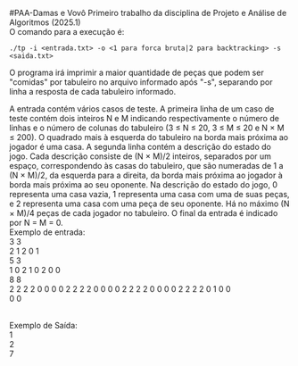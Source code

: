 #PAA-Damas e Vovô
Primeiro trabalho da disciplina de Projeto e Análise de Algoritmos (2025.1)</br>
O comando para a execução é: 

    ./tp -i <entrada.txt> -o <1 para forca bruta|2 para backtracking> -s <saida.txt>

O programa irá imprimir a maior quantidade de peças que podem ser "comidas" por tabuleiro no arquivo informado após "-s", separando por linha a resposta de cada tabuleiro informado.</br>

A entrada contém vários casos de teste. A primeira linha de um caso de teste contém dois inteiros N e M indicando respectivamente o número de linhas e o número de colunas do tabuleiro
(3 ≤ N ≤ 20, 3 ≤ M ≤ 20 e N × M ≤ 200). O quadrado mais à esquerda do tabuleiro na borda
mais próxima ao jogador é uma casa. A segunda linha contém a descrição do estado do jogo.
Cada descrição consiste de (N × M)/2 inteiros, separados por um espaço, correspondendo às
casas do tabuleiro, que são numeradas de 1 a (N × M)/2, da esquerda para a direita, da borda
mais próxima ao jogador à borda mais próxima ao seu oponente. Na descrição do estado do jogo, 0
representa uma casa vazia, 1 representa uma casa com uma de suas peças, e 2 representa uma casa
com uma peça de seu oponente. Há no máximo (N × M)/4 peças de cada jogador no tabuleiro. O
final da entrada é indicado por N = M = 0.
</br>Exemplo de entrada:</br>
3 3</br>
2 1 2 0 1</br>
5 3</br>
1 0 2 1 0 2 0 0</br>
8 8</br>
2 2 2 2 0 0 0 0 2 2 2 2 0 0 0 0 2 2 2 2 0 0 0 0 2 2 2 2 0 1 0 0</br>
0 0</br>

</br>Exemplo de Saída:</br>
1</br>
2</br>
7</br>
